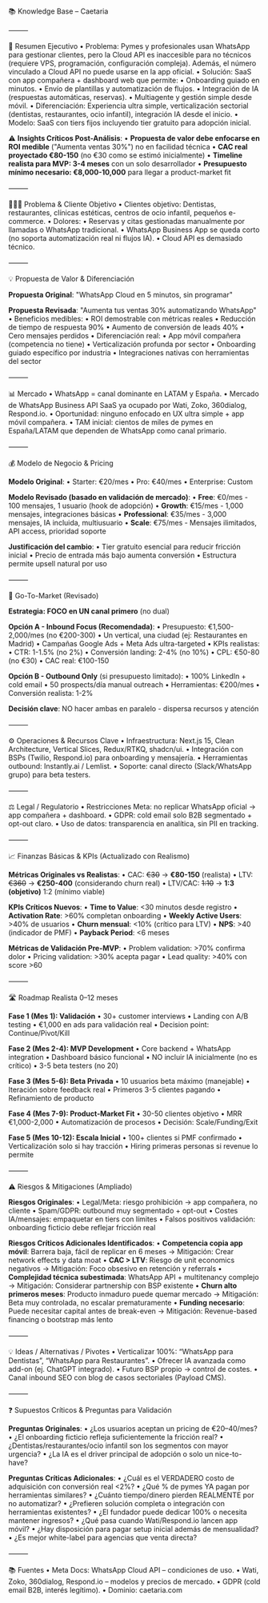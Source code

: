 📚 Knowledge Base – Caetaria

⸻

📌 Resumen Ejecutivo
 • Problema: Pymes y profesionales usan WhatsApp para gestionar clientes, pero la Cloud API es inaccesible para no técnicos (requiere VPS, programación, configuración compleja). Además, el número vinculado a Cloud API no puede usarse en la app oficial.
 • Solución: SaaS con app compañera + dashboard web que permite:
 • Onboarding guiado en minutos.
 • Envío de plantillas y automatización de flujos.
 • Integración de IA (respuestas automáticas, reservas).
 • Multiagente y gestión simple desde móvil.
 • Diferenciación: Experiencia ultra simple, verticalización sectorial (dentistas, restaurantes, ocio infantil), integración IA desde el inicio.
 • Modelo: SaaS con tiers fijos incluyendo tier gratuito para adopción inicial.

⚠️ **Insights Críticos Post-Análisis**:
 • **Propuesta de valor debe enfocarse en ROI medible** ("Aumenta ventas 30%") no en facilidad técnica
 • **CAC real proyectado €80-150** (no €30 como se estimó inicialmente)
 • **Timeline realista para MVP: 3-4 meses** con un solo desarrollador
 • **Presupuesto mínimo necesario: €8,000-10,000** para llegar a product-market fit

⸻

🧑‍🤝‍🧑 Problema & Cliente Objetivo
 • Clientes objetivo: Dentistas, restaurantes, clínicas estéticas, centros de ocio infantil, pequeños e-commerce.
 • Dolores:
 • Reservas y citas gestionadas manualmente por llamadas o WhatsApp tradicional.
 • WhatsApp Business App se queda corto (no soporta automatización real ni flujos IA).
 • Cloud API es demasiado técnico.

⸻

💡 Propuesta de Valor & Diferenciación

**Propuesta Original**: "WhatsApp Cloud en 5 minutos, sin programar"

**Propuesta Revisada**: "Aumenta tus ventas 30% automatizando WhatsApp"
 • Beneficios medibles:
 • ROI demostrable con métricas reales
 • Reducción de tiempo de respuesta 90%
 • Aumento de conversión de leads 40%
 • Cero mensajes perdidos
 • Diferenciación real:
 • App móvil compañera (competencia no tiene)
 • Verticalización profunda por sector
 • Onboarding guiado específico por industria
 • Integraciones nativas con herramientas del sector

⸻

📊 Mercado
 • WhatsApp = canal dominante en LATAM y España.
 • Mercado de WhatsApp Business API SaaS ya ocupado por Wati, Zoko, 360dialog, Respond.io.
 • Oportunidad: ninguno enfocado en UX ultra simple + app móvil compañera.
 • TAM inicial: cientos de miles de pymes en España/LATAM que dependen de WhatsApp como canal primario.

⸻

💰 Modelo de Negocio & Pricing

**Modelo Original**:
 • Starter: €20/mes
 • Pro: €40/mes
 • Enterprise: Custom

**Modelo Revisado (basado en validación de mercado)**:
 • **Free**: €0/mes - 100 mensajes, 1 usuario (hook de adopción)
 • **Growth**: €15/mes - 1,000 mensajes, integraciones básicas
 • **Professional**: €35/mes - 3,000 mensajes, IA incluida, multiusuario
 • **Scale**: €75/mes - Mensajes ilimitados, API access, prioridad soporte

**Justificación del cambio**:
 • Tier gratuito esencial para reducir fricción inicial
 • Precio de entrada más bajo aumenta conversión
 • Estructura permite upsell natural por uso

⸻

🚀 Go-To-Market (Revisado)

**Estrategia: FOCO en UN canal primero** (no dual)

**Opción A - Inbound Focus (Recomendada)**:
 • Presupuesto: €1,500-2,000/mes (no €200-300)
 • Un vertical, una ciudad (ej: Restaurantes en Madrid)
 • Campañas Google Ads + Meta Ads ultra-targeted
 • KPIs realistas:
   • CTR: 1-1.5% (no 2%)
   • Conversión landing: 2-4% (no 10%)
   • CPL: €50-80 (no €30)
   • CAC real: €100-150

**Opción B - Outbound Only** (si presupuesto limitado):
 • 100% LinkedIn + cold email
 • 50 prospects/día manual outreach
 • Herramientas: €200/mes
 • Conversión realista: 1-2%

**Decisión clave**: NO hacer ambas en paralelo - dispersa recursos y atención

⸻

⚙️ Operaciones & Recursos Clave
 • Infraestructura: Next.js 15, Clean Architecture, Vertical Slices, Redux/RTKQ, shadcn/ui.
 • Integración con BSPs (Twilio, Respond.io) para onboarding y mensajería.
 • Herramientas outbound: Instantly.ai / Lemlist.
 • Soporte: canal directo (Slack/WhatsApp grupo) para beta testers.

⸻

⚖️ Legal / Regulatorio
 • Restricciones Meta: no replicar WhatsApp oficial → app compañera + dashboard.
 • GDPR: cold email solo B2B segmentado + opt-out claro.
 • Uso de datos: transparencia en analítica, sin PII en tracking.

⸻

📈 Finanzas Básicas & KPIs (Actualizado con Realismo)

**Métricas Originales vs Realistas**:
 • CAC: ~~€30~~ → **€80-150** (realista)
 • LTV: ~~€360~~ → **€250-400** (considerando churn real)
 • LTV/CAC: ~~1:10~~ → **1:3 (objetivo)** 1:2 (mínimo viable)

**KPIs Críticos Nuevos**:
 • **Time to Value**: <30 minutos desde registro
 • **Activation Rate**: >60% completan onboarding
 • **Weekly Active Users**: >40% de usuarios
 • **Churn mensual**: <10% (crítico para LTV)
 • **NPS**: >40 (indicador de PMF)
 • **Payback Period**: <6 meses

**Métricas de Validación Pre-MVP**:
 • Problem validation: >70% confirma dolor
 • Pricing validation: >30% acepta pagar
 • Lead quality: >40% con score >60

⸻

🛣 Roadmap Realista 0–12 meses

**Fase 1 (Mes 1): Validación**
 • 30+ customer interviews
 • Landing con A/B testing
 • €1,000 en ads para validación real
 • Decision point: Continue/Pivot/Kill

**Fase 2 (Mes 2-4): MVP Development**
 • Core backend + WhatsApp integration
 • Dashboard básico funcional
 • NO incluir IA inicialmente (no es crítico)
 • 3-5 beta testers (no 20)

**Fase 3 (Mes 5-6): Beta Privada**
 • 10 usuarios beta máximo (manejable)
 • Iteración sobre feedback real
 • Primeros 3-5 clientes pagando
 • Refinamiento de producto

**Fase 4 (Mes 7-9): Product-Market Fit**
 • 30-50 clientes objetivo
 • MRR €1,000-2,000
 • Automatización de procesos
 • Decisión: Scale/Funding/Exit

**Fase 5 (Mes 10-12): Escala Inicial**
 • 100+ clientes si PMF confirmado
 • Verticalización solo si hay tracción
 • Hiring primeras personas si revenue lo permite

⸻

⚠️ Riesgos & Mitigaciones (Ampliado)

**Riesgos Originales**:
 • Legal/Meta: riesgo prohibición → app compañera, no cliente
 • Spam/GDPR: outbound muy segmentado + opt-out
 • Costes IA/mensajes: empaquetar en tiers con límites
 • Falsos positivos validación: onboarding ficticio debe reflejar fricción real

**Riesgos Críticos Adicionales Identificados**:
 • **Competencia copia app móvil**: Barrera baja, fácil de replicar en 6 meses
   → Mitigación: Crear network effects y data moat
 • **CAC > LTV**: Riesgo de unit economics negativos
   → Mitigación: Foco obsesivo en retención y referrals
 • **Complejidad técnica subestimada**: WhatsApp API + multitenancy complejo
   → Mitigación: Considerar partnership con BSP existente
 • **Churn alto primeros meses**: Producto inmaduro puede quemar mercado
   → Mitigación: Beta muy controlada, no escalar prematuramente
 • **Funding necesario**: Puede necesitar capital antes de break-even
   → Mitigación: Revenue-based financing o bootstrap más lento

⸻

💡 Ideas / Alternativas / Pivotes
 • Verticalizar 100%: “WhatsApp para Dentistas”, “WhatsApp para Restaurantes”.
 • Ofrecer IA avanzada como add-on (ej. ChatGPT integrado).
 • Futuro BSP propio → control de costes.
 • Canal inbound SEO con blog de casos sectoriales (Payload CMS).

⸻

❓ Supuestos Críticos & Preguntas para Validación

**Preguntas Originales**:
 • ¿Los usuarios aceptan un pricing de €20–40/mes?
 • ¿El onboarding ficticio refleja suficientemente la fricción real?
 • ¿Dentistas/restaurantes/ocio infantil son los segmentos con mayor urgencia?
 • ¿La IA es el driver principal de adopción o solo un nice-to-have?

**Preguntas Críticas Adicionales**:
 • ¿Cuál es el VERDADERO costo de adquisición con conversión real <2%?
 • ¿Qué % de pymes YA pagan por herramientas similares?
 • ¿Cuánto tiempo/dinero pierden REALMENTE por no automatizar?
 • ¿Prefieren solución completa o integración con herramientas existentes?
 • ¿El fundador puede dedicar 100% o necesita mantener ingresos?
 • ¿Qué pasa cuando Wati/Respond.io lancen app móvil?
 • ¿Hay disposición para pagar setup inicial además de mensualidad?
 • ¿Es mejor white-label para agencias que venta directa?

⸻

📚 Fuentes
 • Meta Docs: WhatsApp Cloud API – condiciones de uso.
 • Wati, Zoko, 360dialog, Respond.io – modelos y precios de mercado.
 • GDPR (cold email B2B, interés legítimo).
 • Dominio: caetaria.com
